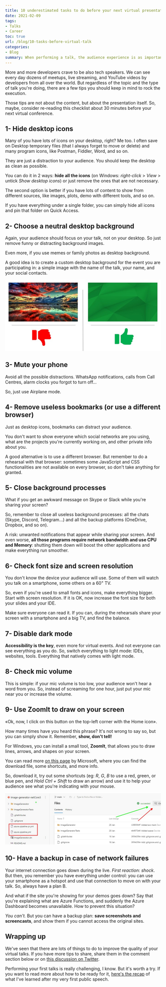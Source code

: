 ```yaml
---
title: 10 underestimated tasks to do before your next virtual presentation
date: 2021-02-09
tags:
- Talks
- Career
toc: true
url: /blog/10-tasks-before-virtual-talk
categories:
- Blog
summary: When performing a talk, the audience experience is as important as the content. They must be focused on what you say, and not get distracted by external outputs. So, here's 10 tips to rock your next virtual talk.
---
```


More and more developers crave to be also tech speakers. We can see every day dozens of meetups, live streaming, and YouTube videos by developers from all over the world. But regardless of the topic and the type of talk you're doing, there are a few tips you should keep in mind to rock the execution.

Those tips are not about the content, but about the presentation itself. So, maybe, consider re-reading this checklist about 30 minutes before your next virtual conference.

## 1- Hide desktop icons

Many of you have lots of icons on your desktop, right? Me too. I often save on Desktop temporary files (that I always forget to move or delete) and many program icons, like Postman, Fiddler, Word, and so on.

They are just a distraction to your audience. You should keep the desktop as clean as possible.

You can do it in 2 ways: **hide all the icons** (on Windows: _right-click_ > _View_ > untick _Show desktop icons_) or just remove the ones that are not necessary.

The second option is better if you have lots of content to show from different sources, like images, plots, demo with different tools, and so on.

If you have everything under a single folder, you can simply hide all icons and pin that folder on Quick Access.

## 2- Choose a neutral desktop background

Again, your audience should focus on your talk, not on your desktop. So just remove funny or distracting background images.

Even more, if you use memes or family photos as desktop background.

A good idea is to create a custom desktop background for the event you are participating in: a simple image with the name of the talk, your name, and your social contacts.

![A messy background is cool, but distracts the audience](./desktop-backgrounds.jpg)

## 3- Mute your phone

Avoid all the possible distractions. WhatsApp notifications, calls from Call Centres, alarm clocks you forgot to turn off...

So, just use Airplane mode.

## 4- Remove useless bookmarks (or use a different browser)

Just as desktop icons, bookmarks can distract your audience.

You don't want to show everyone which social networks are you using, what are the projects you're currently working on, and other private info about you.

A good alternative is to use a different browser. But remember to do a rehearsal with that browser: sometimes some JavaScript and CSS functionalities are not available on every browser, so don't take anything for granted.

## 5- Close background processes

What if you get an awkward message on Skype or Slack while you're sharing your screen?

So, remember to close all useless background processes: all the chats (Skype, Discord, Telegram...) and all the backup platforms (OneDrive, Dropbox, and so on).

A risk: unwanted notifications that appear while sharing your screen. And even worse, **all those programs require network bandwidth and use CPU and Memory**: shutting them down will boost the other applications and make everything run smoother.

## 6- Check font size and screen resolution

You don't know the device your audience will use. Some of them will watch you talk on a smartphone, some others on a 60" TV.

So, even if you're used to small fonts and icons, make everything bigger. Start with screen resolution. If it is OK, now increase the font size for both your slides and your IDE.

Make sure everyone can read it. If you can, during the rehearsals share your screen with a smartphone and a big TV, and find the balance.

## 7- Disable dark mode

**Accessibility is the key**, even more for virtual events. And not everyone can see everything as you do. So, switch everything to light mode: IDEs, websites, tools. Everything that natively comes with light mode.

## 8- Check mic volume

This is simple: if your mic volume is too low, your audience won't hear a word from you. So, instead of screaming for one hour, just put your mic near you or increase the volume.

## 9- Use ZoomIt to draw on your screen

«Ok, now, I click on this button on the top-left corner with the Home icon».

How many times have you heard this phrase? It's not wrong to say so, but you can simply show it. Remember, **show, don't tell!**

For Windows, you can install a small tool, **ZoomIt**, that allows you to draw lines, arrows, and shapes on your screen.

You can read more [on this page](https://docs.microsoft.com/en-gb/sysinternals/downloads/zoomit) by Microsoft, where you can find the download file, some shortcuts, and more info.

So, download it, try out some shortcuts (eg: _R_, _G_, _B_ to use a red, green, or blue pen, and _Hold Ctrl + Shift_ to draw an arrow) and use it to help your audience see what you're indicating with your mouse.

![With ZoomIt you can draw lines and rectangles on your screen](./zoomit.jpg)

## 10- Have a backup in case of network failures

Your internet connection goes down during the live. _First reaction: shock_. But then, you remember you have everything under control: you can use your smartphone as a hotspot and use that connection to move on with your talk. So, always have a plan B.

And what if the site you're showing for your demos goes down? Say that you're explaining what are Azure Functions, and suddenly the Azure Dashboard becomes unavailable. How to prevent this situation?

_You can't._ But you can have a backup plan: **save screenshots and screencasts**, and show them if you cannot access the original sites.

## Wrapping up

We've seen that there are lots of things to do to improve the quality of your virtual talks. If you have more tips to share, share them in the comment section below or on [this discussion on Twitter](https://twitter.com/BelloneDavide/status/1354080402659553288).

Performing your first talks is really challenging, I know. But it's worth a try. If you want to read more about how to be ready for it, [here's the recap](https://www.code4it.dev/blog/thoughts-after-my-first-public-speech) of what I've learned after my very first public speech.
